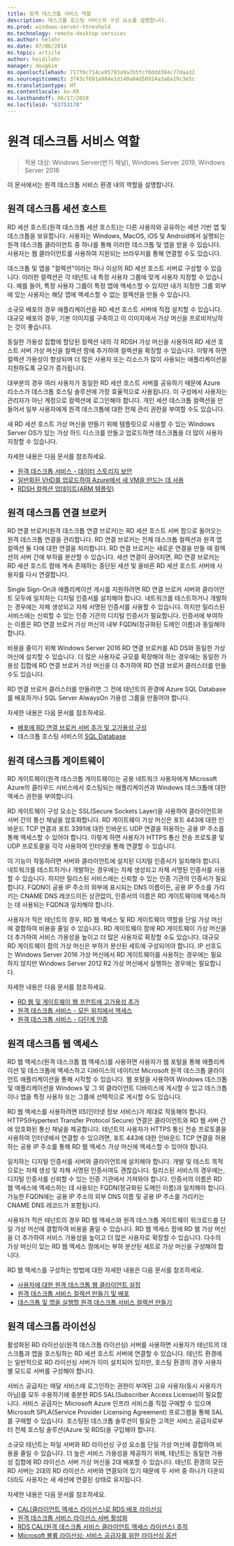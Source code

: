 ```yaml
---
title: 원격 데스크톱 서비스 역할
description: 데스크톱 호스팅 서비스의 구성 요소를 설명합니다.
ms.prod: windows-server-threshold
ms.technology: remote-desktop-services
ms.author: helohr
ms.date: 07/06/2018
ms.topic: article
author: heidilohr
manager: dougkim
ms.openlocfilehash: 717f6c714ce95793a9a7b5fcf0ddd304c77daa32
ms.sourcegitcommit: 3743cf691a984e1d140a04d50924a3a0a19c3e5c
ms.translationtype: HT
ms.contentlocale: ko-KR
ms.lasthandoff: 06/17/2019
ms.locfileid: "63753178"
---
```

# <a name="remote-desktop-services-roles"></a>원격 데스크톱 서비스 역할

>적용 대상: Windows Server(반기 채널), Windows Server 2019, Windows Server 2016

이 문서에서는 원격 데스크톱 서비스 환경 내의 역할을 설명합니다.

## <a name="remote-desktop-session-host"></a>원격 데스크톱 세션 호스트

RD 세션 호스트(원격 데스크톱 세션 호스트)는 다른 사용자와 공유하는 세션 기반 앱 및 데스크톱을 보유합니다. 사용자는 Windows, MacOS, iOS 및 Android에서 실행되는 원격 데스크톱 클라이언트 중 하나를 통해 이러한 데스크톱 및 앱을 받을 수 있습니다. 사용자는 웹 클라이언트를 사용하여 지원되는 브라우저를 통해 연결할 수도 있습니다.

데스크톱 및 앱을 "컬렉션"이라는 하나 이상의 RD 세션 호스트 서버로 구성할 수 있습니다. 이러한 컬렉션은 각 테넌트 내 특정 사용자 그룹에 맞게 사용자 지정할 수 있습니다. 예를 들어, 특정 사용자 그룹이 특정 앱에 액세스할 수 있지만 내가 지정한 그룹 외부에 있는 사용자는 해당 앱에 액세스할 수 없는 컬렉션을 만들 수 있습니다.

소규모 배포의 경우 애플리케이션을 RD 세션 호스트 서버에 직접 설치할 수 있습니다. 대규모 배포의 경우, 기본 이미지를 구축하고 이 이미지에서 가상 머신을 프로비저닝하는 것이 좋습니다.

동일한 가용성 집합에 할당된 컬렉션 내의 각 RDSH 가상 머신을 사용하여 RD 세션 호스트 서버 가상 머신을 컬렉션 팜에 추가하여 컬렉션을 확장할 수 있습니다. 이렇게 하면 컬렉션 가용성이 향상되며 더 많은 사용자 또는 리소스가 많이 사용되는 애플리케이션을 지원하도록 규모가 증가됩니다.

대부분의 경우 여러 사용자가 동일한 RD 세션 호스트 서버를 공유하기 때문에 Azure 리소스가 데스크톱 호스팅 솔루션에 가장 효율적으로 사용됩니다. 이 구성에서 사용자는 관리자가 아닌 계정으로 컬렉션에 로그인해야 합니다. 개인 세션 데스크톱 컬렉션을 만들어서 일부 사용자에게 원격 데스크톱에 대한 전체 관리 권한을 부여할 수도 있습니다.

새 RD 세션 호스트 가상 머신을 만들기 위해 템플릿으로 사용할 수 있는 Windows Server OS가 있는 가상 하드 디스크를 만들고 업로드하면 데스크톱을 더 많이 사용자 지정할 수 있습니다.

자세한 내용은 다음 문서를 참조하세요.

* [원격 데스크톱 서비스 - 데이터 스토리지 보안](rds-plan-secure-data-storage.md)
* [일반화된 VHD를 업로드하여 Azure에서 새 VM을 만드는 데 사용](https://docs.microsoft.com/azure/virtual-machines/windows/upload-generalized-managed?toc=%2Fazure%2Fvirtual-machines%2Fwindows%2Ftoc.json)
* [RDSH 컬렉션 업데이트(ARM 템플릿)](https://azure.microsoft.com/resources/templates/rds-update-rdsh-collection/)

## <a name="remote-desktop-connection-broker"></a>원격 데스크톱 연결 브로커

RD 연결 브로커(원격 데스크톱 연결 브로커)는 RD 세션 호스트 서버 팜으로 들어오는 원격 데스크톱 연결을 관리합니다. RD 연결 브로커는 전체 데스크톱 컬렉션과 원격 앱 컬렉션 둘 다에 대한 연결을 처리합니다. RD 연결 브로커는 새로운 연결을 만들 때 컬렉션의 서버 간에 부하를 분산할 수 있습니다. 세션 연결이 끊어지면, RD 연결 브로커는 RD 세션 호스트 팜에 계속 존재하는 중단된 세션 및 올바른 RD 세션 호스트 서버에 사용자를 다시 연결합니다.

Single Sign-On과 애플리케이션 게시를 지원하려면 RD 연결 브로커 서버와 클라이언트 모두에 일치하는 디지털 인증서를 설치해야 합니다. 네트워크를 테스트하거나 개발하는 경우에는 자체 생성되고 자체 서명된 인증서를 사용할 수 있습니다. 하지만 릴리스된 서비스에는 신뢰할 수 있는 인증 기관의 디지털 인증서가 필요합니다. 인증서에 부여하는 이름은 RD 연결 브로커 가상 머신의 내부 FQDN(정규화된 도메인 이름)과 동일해야 합니다.

비용을 줄이기 위해 Windows Server 2016 RD 연결 브로커를 AD DS와 동일한 가상 머신에 설치할 수 있습니다. 더 많은 사용자로 규모를 확장해야 하는 경우에는 동일한 가용성 집합에 RD 연결 브로커 가상 머신을 더 추가하여 RD 연결 브로커 클러스터를 만들 수도 있습니다.

RD 연결 브로커 클러스터를 만들려면 그 전에 테넌트의 환경에 Azure SQL Database를 배포하거나 SQL Server AlwaysOn 가용성 그룹을 만들어야 합니다.

자세한 내용은 다음 문서를 참조하세요.

* [배포에 RD 연결 브로커 서버 추가 및 고가용성 구성](rds-connection-broker-cluster.md)
* 데스크톱 호스팅 서비스의 [SQL Database](desktop-hosting-service.md#sql-database)

## <a name="remote-desktop-gateway"></a>원격 데스크톱 게이트웨이

RD 게이트웨이(원격 데스크톱 게이트웨이)는 공용 네트워크 사용자에게 Microsoft Azure의 클라우드 서비스에서 호스팅되는 애플리케이션과 Windows 데스크톱에 대한 액세스 권한을 부여합니다.

RD 게이트웨이 구성 요소는 SSL(Secure Sockets Layer)을 사용하여 클라이언트와 서버 간의 통신 채널을 암호화합니다. RD 게이트웨이 가상 머신은 포트 443에 대한 인바운드 TCP 연결과 포트 3391에 대한 인바운드 UDP 연결을 허용하는 공용 IP 주소를 통해 액세스할 수 있어야 합니다. 이렇게 하면 사용자가 HTTPS 통신 전송 프로토콜 및 UDP 프로토콜을 각각 사용하여 인터넷을 통해 연결할 수 있습니다.

이 기능이 작동하려면 서버와 클라이언트에 설치된 디지털 인증서가 일치해야 합니다. 네트워크를 테스트하거나 개발하는 경우에는 자체 생성되고 자체 서명된 인증서를 사용할 수 있습니다. 하지만 릴리스된 서비스에는 신뢰할 수 있는 인증 기관의 인증서가 필요합니다. FQDN이 공용 IP 주소의 외부에 표시되는 DNS 이름이든, 공용 IP 주소를 가리키는 CNAME DNS 레코드이든 상관없이, 인증서의 이름은 RD 게이트웨이에 액세스하는 데 사용되는 FQDN과 일치해야 합니다.

사용자가 적은 테넌트의 경우, RD 웹 액세스 및 RD 게이트웨이 역할을 단일 가상 머신에 결합하여 비용을 줄일 수 있습니다. RD 게이트웨이 팜에 RD 게이트웨이 가상 머신을 더 추가하여 서비스 가용성을 높이고 더 많은 사용자로 확장할 수도 있습니다. 대규모 RD 게이트웨이 팜의 가상 머신은 부하가 분산된 세트에 구성되어야 합니다. IP 선호도는 Windows Server 2016 가상 머신에서 RD 게이트웨이를 사용하는 경우에는 필요하지 않지만 Windows Server 2012 R2 가상 머신에서 실행하는 경우에는 필요합니다.

자세한 내용은 다음 문서를 참조하세요.

* [RD 웹 및 게이트웨이 웹 프런트에 고가용성 추가](rds-rdweb-gateway-ha.md)
* [원격 데스크톱 서비스 - 모든 위치에서 액세스](rds-plan-access-from-anywhere.md)
* [원격 데스크톱 서비스 - 다단계 인증](rds-plan-mfa.md)

## <a name="remote-desktop-web-access"></a>원격 데스크톱 웹 액세스

RD 웹 액세스(원격 데스크톱 웹 액세스)를 사용하면 사용자가 웹 포털을 통해 애플리케이션 및 데스크톱에 액세스하고 디바이스의 네이티브 Microsoft 원격 데스크톱 클라이언트 애플리케이션을 통해 시작할 수 있습니다. 웹 포털을 사용하여 Windows 데스크톱 및 애플리케이션을 Windows 및 그 외 클라이언트 디바이스에 게시할 수 있고 데스크톱이나 앱을 특정 사용자 또는 그룹에 선택적으로 게시할 수도 있습니다.

RD 웹 액세스를 사용하려면 IIS(인터넷 정보 서비스)가 제대로 작동해야 합니다. HTTPS(Hypertext Transfer Protocol Secure) 연결은 클라이언트와 RD 웹 서버 간에 암호화된 통신 채널을 제공합니다. 테넌트의 사용자가 HTTPS 통신 전송 프로토콜을 사용하여 인터넷에서 연결할 수 있으려면, 포트 443에 대한 인바운드 TCP 연결을 허용하는 공용 IP 주소를 통해 RD 웹 액세스 가상 머신에 액세스할 수 있어야 합니다.

일치하는 디지털 인증서를 서버와 클라이언트에 설치해야 합니다. 개발 및 테스트 목적으로는 자체 생성 및 자체 서명된 인증서여도 괜찮습니다. 릴리스된 서비스의 경우에는, 디지털 인증서를 신뢰할 수 있는 인증 기관에서 가져와야 합니다. 인증서의 이름은 RD 웹 액세스에 액세스하는 데 사용되는 FQDN(정규화된 도메인 이름)과 일치해야 합니다. 가능한 FQDN에는 공용 IP 주소의 외부 DNS 이름 및 공용 IP 주소를 가리키는 CNAME DNS 레코드가 포함됩니다.

사용자가 적은 테넌트의 경우 RD 웹 액세스와 원격 데스크톱 게이트웨이 워크로드를 단일 가상 머신에 결합하여 비용을 줄일 수 있습니다. RD 웹 액세스 팜에 RD 웹 가상 머신을 더 추가하여 서비스 가용성을 높이고 더 많은 사용자로 확장할 수 있습니다. 다수의 가상 머신이 있는 RD 웹 액세스 팜에서는 부하 분산된 세트로 가상 머신을 구성해야 합니다.

RD 웹 액세스를 구성하는 방법에 대한 자세한 내용은 다음 문서를 참조하세요.

* [사용자에 대한 원격 데스크톱 웹 클라이언트 설정](clients/remote-desktop-web-client-admin.md)
* [원격 데스크톱 서비스 컬렉션 만들기 및 배포](rds-create-collection.md)
* [데스크톱 및 앱을 실행할 원격 데스크톱 서비스 컬렉션 만들기](rds-create-collection.md)

## <a name="remote-desktop-licensing"></a>원격 데스크톱 라이선싱

활성화된 RD 라이선싱(원격 데스크톱 라이선싱) 서버를 사용하면 사용자가 테넌트의 데스크톱과 앱을 호스팅하는 RD 세션 호스트 서버에 연결할 수 있습니다. 테넌트 환경에는 일반적으로 RD 라이선싱 서버가 이미 설치되어 있지만, 호스팅 환경의 경우 사용자별 모드로 서버를 구성해야 합니다.

서비스 공급자는 매달 서비스에 로그인하는 권한이 부여된 고유 사용자(동시 사용자가 아님)를 모두 수용하기에 충분한 RDS SAL(Subscriber Access License)이 필요합니다. 서비스 공급자는 Microsoft Azure 인프라 서비스를 직접 구매할 수 있으며 Microsoft SPLA(Service Provider Licensing Agreement) 프로그램을 통해 SAL를 구매할 수 있습니다. 호스팅된 데스크톱 솔루션이 필요한 고객은 서비스 공급자로부터 전체 호스팅 솔루션(Azure 및 RDS)을 구입해야 합니다.

소규모 테넌트는 파일 서버와 RD 라이선싱 구성 요소를 단일 가상 머신에 결합하여 비용을 줄일 수 있습니다. 더 높은 서비스 가용성을 제공하기 위해, 테넌트는 동일한 가용성 집합에 RD 라이선스 서버 가상 머신을 2대 배포할 수 있습니다. 테넌트 환경의 모든 RD 서버는 2대의 RD 라이선스 서버와 연결되어 있기 때문에 두 서버 중 하나가 다운되더라도 사용자는 새 세션에 연결된 상태로 유지됩니다.

자세한 내용은 다음 문서를 참조하세요.

* [CAL(클라이언트 액세스 라이선스)로 RDS 배포 라이선싱](rds-client-access-license.md)
* [원격 데스크톱 서비스 라이선스 서버 활성화](rds-activate-license-server.md)
* [RDS CAL(원격 데스크톱 서비스 클라이언트 액세스 라이선스) 추적](rds-track-cals.md)
* [Microsoft 볼륨 라이선싱: 서비스 공급자를 위한 라이선싱 옵션](https://www.microsoft.com/en-us/Licensing/licensing-programs/spla-program.aspx)